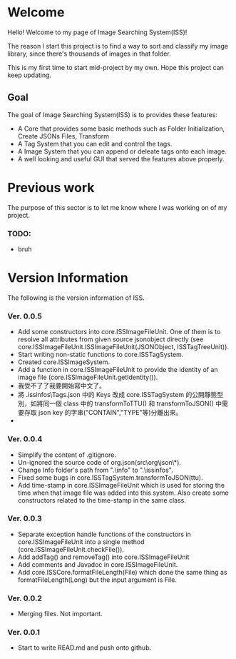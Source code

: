# Welcome
Hello! Welcome to my page of Image Searching System(ISS)!

The reason I start this project is to find a way to sort and classify my image library, since there's thousands of images in that folder.

This is my first time to start mid-project by my own. Hope this project can keep updating.

## Goal
The goal of Image Searching System(ISS) is to provides these features:

* A Core that provides some basic methods such as Folder Initialization, Create JSONs Files, Transform 
* A Tag System that you can edit and control the tags.
* A Image System that you can append or deleate tags onto each image.
* A well looking and useful GUI that served the features above properly.

# Previous work
The purpose of this sector is to let me know where I was working on of my project.
### TODO:
* bruh

# Version Information

The following is the version information of ISS.

### Ver. 0.0.5
* Add some constructors into core.ISSImageFileUnit. One of them is to resolve all attributes from given source jsonobject directly (see core.ISSImageFileUnit.ISSImageFileUnit(JSONObject, ISSTagTreeUnit)).
* Start writing non-static functions to core.ISSTagSystem.
* Created core.ISSImageSystem.
* Add a function in core.ISSImageFileUnit to provide the identity of an image file (core.ISSImageFileUnit.getIdentity()).
* 我受不了了我要開始寫中文了。
* 將 .issinfos\Tags.json 中的 Keys 改成 core.ISSTagSystem 的公開靜態型別，如將同一個 class 中的 transformToTTU() 和 transformToJSON() 中需要存取 json key 的字串("CONTAIN","TYPE"等)分離出來。
* 

### Ver. 0.0.4
* Simplify the content of .gitignore.
* Un-ignored the source code of org.json(src\org\json\\*).
* Change Info folder's path from ".\info" to ".\issinfos".
* Fixed some bugs in core.ISSTagSystem.transformToJSON(ttu).
* Add time-stamp in core.ISSImageFileUnit which is used for storing the time when that image file was added into this system. Also create some constructors related to the time-stamp in the same class.


### Ver. 0.0.3
* Separate exception handle functions of the constructors in core.ISSImageFileUnit into a single method (core.ISSImageFileUnit.checkFile()).
* Add addTag() and removeTag() into core.ISSImageFileUnit
* Add comments and Javadoc in core.ISSImageFileUnit.
* Add core.ISSCore.formatFileLength(File) which done the same thing as formatFileLength(Long) but the input argument is File.


### Ver. 0.0.2
* Merging files. Not important.

### Ver. 0.0.1
* Start to write READ.md and push onto github.
